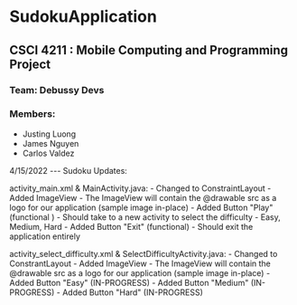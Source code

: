 # SudokuApplication
## CSCI 4211 : Mobile Computing and Programming Project
### Team: Debussy Devs
### Members:
* Justing Luong
* James Nguyen
* Carlos Valdez


4/15/2022 --- Sudoku Updates:

activity_main.xml & MainActivity.java:
    - Changed to ConstraintLayout
    - Added ImageView
        - The ImageView will contain the @drawable src as a logo for our application (sample image in-place)
    - Added Button "Play" (functional )
        - Should take to a new activity to select the difficulty
              - Easy, Medium, Hard
    - Added Button "Exit" (functional)
        - Should exit the application entirely

activity_select_difficulty.xml & SelectDifficultyActivity.java:
    - Changed to ConstrantLayout
    - Added ImageView
        - The ImageView will contain the @drawable src as a logo for our application (sample image in-place)
    - Added Button "Easy"   (IN-PROGRESS)
    - Added Button "Medium" (IN-PROGRESS)
    - Added Button "Hard"   (IN-PROGRESS)
  
